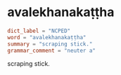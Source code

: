 # avalekhanakaṭṭha

``` toml
dict_label = "NCPED"
word = "avalekhanakaṭṭha"
summary = "scraping stick."
grammar_comment = "neuter a"
```

scraping stick.

